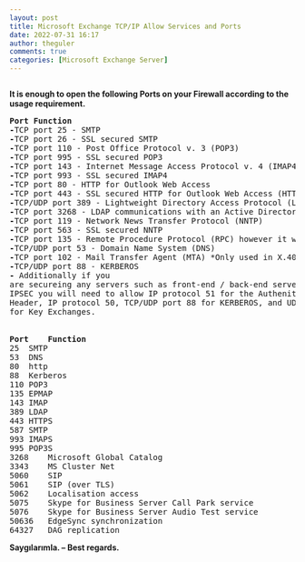 ```yaml
---
layout: post
title: Microsoft Exchange TCP/IP Allow Services and Ports
date: 2022-07-31 16:17
author: theguler
comments: true
categories: [Microsoft Exchange Server]
---
```

<!-- wp:image {"id":284,"sizeSlug":"large","linkDestination":"none"} -->
<figure class="wp-block-image size-large"><img src="https://theguler.wordpress.com/wp-content/uploads/2021/12/exchange-2016-1.png?w=400" alt="" class="wp-image-284" /></figure>
<!-- /wp:image -->

<!-- wp:paragraph -->
<p><strong>It is enough to open the following Ports on your Firewall according to the usage requirement.</strong></p>
<!-- /wp:paragraph -->

<!-- wp:preformatted -->
<pre class="wp-block-preformatted"><strong>Port	Function</strong>
<strong>-</strong>TCP port 25 - SMTP
<strong>-</strong>TCP port 26 - SSL secured SMTP
<strong>-</strong>TCP port 110 - Post Office Protocol v. 3 (POP3)
<strong>-</strong>TCP port 995 - SSL secured POP3
<strong>-</strong>TCP port 143 - Internet Message Access Protocol v. 4 (IMAP4)
<strong>-</strong>TCP port 993 - SSL secured IMAP4
<strong>-</strong>TCP port 80 - HTTP for Outlook Web Access
<strong>-</strong>TCP port 443 - SSL secured HTTP for Outlook Web Access (HTTPS)
<strong>-</strong>TCP/UDP port 389 - Lightweight Directory Access Protocol (LDAP)
<strong>-</strong>TCP port 3268 - LDAP communications with an Active Directory Global Catalog Server
<strong>-</strong>TCP port 119 - Network News Transfer Protocol (NNTP)
<strong>-</strong>TCP port 563 - SSL secured NNTP
<strong>-</strong>TCP port 135 - Remote Procedure Protocol (RPC) however it will also use ports 1024 and up as needed.
<strong>-</strong>TCP/UDP port 53 - Domain Name System (DNS)
<strong>-</strong>TCP port 102 - Mail Transfer Agent (MTA) *Only used in X.400 connections.
<strong>-</strong>TCP/UDP port 88 - KERBEROS
<strong>- </strong>Additionally if you
are secureing any servers such as front-end / back-end servers with
IPSEC you will need to allow IP protocol 51 for the Authenitcation
Header, IP protocol 50, TCP/UDP port 88 for KERBEROS, and UDP port 500
for Key Exchanges.


<strong>Port	Function</strong>
25	SMTP
53	DNS
80	http
88	Kerberos
110	POP3
135	EPMAP
143	IMAP
389	LDAP
443	HTTPS
587	SMTP
993	IMAPS
995	POP3S
3268	Microsoft Global Catalog
3343	MS Cluster Net
5060	SIP
5061	SIP (over TLS)
5062	Localisation access
5075	Skype for Business Server Call Park service
5076	Skype for Business Server Audio Test service
50636	EdgeSync synchronization
64327	DAG replication</pre>
<!-- /wp:preformatted -->

<!-- wp:paragraph -->
<p><strong>Saygılarımla. – Best regards.</strong></p>
<!-- /wp:paragraph -->
